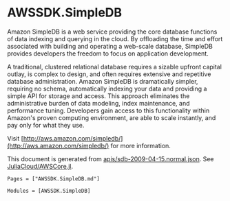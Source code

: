 # AWSSDK.SimpleDB

Amazon SimpleDB is a web service providing the core database functions of data indexing and querying in the cloud. By offloading the time and effort associated with building and operating a web-scale database, SimpleDB provides developers the freedom to focus on application development.

A traditional, clustered relational database requires a sizable upfront capital outlay, is complex to design, and often requires extensive and repetitive database administration. Amazon SimpleDB is dramatically simpler, requiring no schema, automatically indexing your data and providing a simple API for storage and access. This approach eliminates the administrative burden of data modeling, index maintenance, and performance tuning. Developers gain access to this functionality within Amazon's proven computing environment, are able to scale instantly, and pay only for what they use.

Visit [http://aws.amazon.com/simpledb/](http://aws.amazon.com/simpledb/) for more information.

This document is generated from
[apis/sdb-2009-04-15.normal.json](https://github.com/aws/aws-sdk-js/blob/master/apis/sdb-2009-04-15.normal.json).
See [JuliaCloud/AWSCore.jl](https://github.com/JuliaCloud/AWSCore.jl).

```@index
Pages = ["AWSSDK.SimpleDB.md"]
```

```@autodocs
Modules = [AWSSDK.SimpleDB]
```
